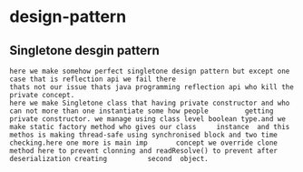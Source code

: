 # design-pattern
  ## Singletone desgin pattern
    here we make somehow perfect singletone design pattern but except one case that is reflection api we fail there 
    thats not our issue thats java programming reflection api who kill the private concept. 
    here we make Singletone class that having private constructor and who can not more than one instantiate some how people         getting private constructor. we manage using class level boolean type.and we make static factory method who gives our class     instance  and this methos is making thread-safe using synchronised block and two time checking.here one more is main imp       concept we override clone method here to prevent clonning and readResolve() to prevent after deserialization creating          second  object.
    
